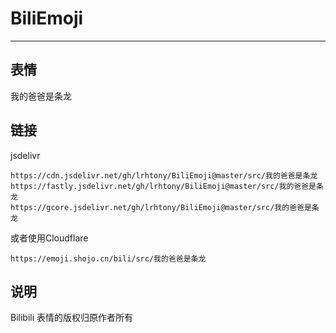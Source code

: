 # BiliEmoji
---
## 表情
我的爸爸是条龙
## 链接
jsdelivr
```
https://cdn.jsdelivr.net/gh/lrhtony/BiliEmoji@master/src/我的爸爸是条龙
https://fastly.jsdelivr.net/gh/lrhtony/BiliEmoji@master/src/我的爸爸是条龙
https://gcore.jsdelivr.net/gh/lrhtony/BiliEmoji@master/src/我的爸爸是条龙
```
或者使用Cloudflare
```
https://emoji.shojo.cn/bili/src/我的爸爸是条龙
```
## 说明
Bilibili 表情的版权归原作者所有
